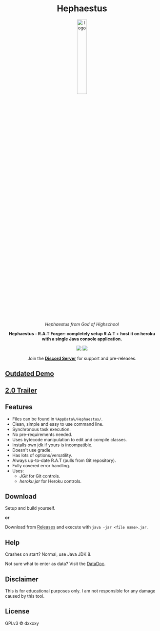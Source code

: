 <div align="center">

# Hephaestus

<img src="https://static.wikia.nocookie.net/godofhighschool/images/c/c8/Hephaestus_2.jpg" alt="logo" width="25%" />

<i>Hephaestus from God of Highschool</i>

**Hephaestus - R.A.T Forger: completely setup R.A.T + host it on heroku with a single Java console application.**

![](https://img.shields.io/badge/Apache%20Maven-C71A36?style=for-the-badge&logo=Apache%20Maven&logoColor=white)
![](https://img.shields.io/github/downloads/DxxxxY/Hephaestus/total?style=for-the-badge)

Join the **[Discord Server](https://dsc.gg/tryhard)** for support and pre-releases.

</div>

## [Outdated Demo](https://youtu.be/R-F2dygIOZg)
## [2.0 Trailer](https://youtu.be/z8CRQEXjcKQ)

## Features
- Files can be found in `%AppData%/Hephaestus/`.
- Clean, simple and easy to use command line.
- Synchronous task execution.
- No pre-requirements needed.
- Uses bytecode manipulation to edit and compile classes.
- Installs own jdk if yours is incompatible.
- Doesn't use gradle.
- Has lots of options/versatility.
- Always up-to-date R.A.T (pulls from Git repository).
- Fully covered error handling.
- Uses:
    - *JGit* for Git controls.
    - *heroku.jar* for Heroku controls.

## Download
Setup and build yourself.

**or**

Download from [Releases](https://github.com/Jelly289/Hephaestus/releases) and execute with `java -jar <file name>.jar`.

## Help
Crashes on start? Normal, use Java JDK 8.

Not sure what to enter as data? Visit the [DataDoc](DATADOC.md).

## Disclaimer
This is for educational purposes only. I am not responsible for any damage caused by this tool.

## License
GPLv3 © dxxxxy
